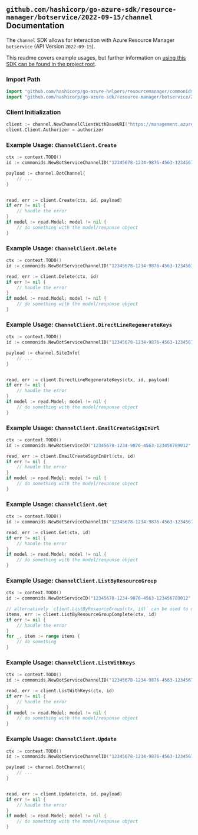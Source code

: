
## `github.com/hashicorp/go-azure-sdk/resource-manager/botservice/2022-09-15/channel` Documentation

The `channel` SDK allows for interaction with Azure Resource Manager `botservice` (API Version `2022-09-15`).

This readme covers example usages, but further information on [using this SDK can be found in the project root](https://github.com/hashicorp/go-azure-sdk/tree/main/docs).

### Import Path

```go
import "github.com/hashicorp/go-azure-helpers/resourcemanager/commonids"
import "github.com/hashicorp/go-azure-sdk/resource-manager/botservice/2022-09-15/channel"
```


### Client Initialization

```go
client := channel.NewChannelClientWithBaseURI("https://management.azure.com")
client.Client.Authorizer = authorizer
```


### Example Usage: `ChannelClient.Create`

```go
ctx := context.TODO()
id := commonids.NewBotServiceChannelID("12345678-1234-9876-4563-123456789012", "example-resource-group", "botServiceValue", "AcsChatChannel")

payload := channel.BotChannel{
	// ...
}


read, err := client.Create(ctx, id, payload)
if err != nil {
	// handle the error
}
if model := read.Model; model != nil {
	// do something with the model/response object
}
```


### Example Usage: `ChannelClient.Delete`

```go
ctx := context.TODO()
id := commonids.NewBotServiceChannelID("12345678-1234-9876-4563-123456789012", "example-resource-group", "botServiceValue", "AcsChatChannel")

read, err := client.Delete(ctx, id)
if err != nil {
	// handle the error
}
if model := read.Model; model != nil {
	// do something with the model/response object
}
```


### Example Usage: `ChannelClient.DirectLineRegenerateKeys`

```go
ctx := context.TODO()
id := commonids.NewBotServiceChannelID("12345678-1234-9876-4563-123456789012", "example-resource-group", "botServiceValue", "AcsChatChannel")

payload := channel.SiteInfo{
	// ...
}


read, err := client.DirectLineRegenerateKeys(ctx, id, payload)
if err != nil {
	// handle the error
}
if model := read.Model; model != nil {
	// do something with the model/response object
}
```


### Example Usage: `ChannelClient.EmailCreateSignInUrl`

```go
ctx := context.TODO()
id := commonids.NewBotServiceID("12345678-1234-9876-4563-123456789012", "example-resource-group", "botServiceValue")

read, err := client.EmailCreateSignInUrl(ctx, id)
if err != nil {
	// handle the error
}
if model := read.Model; model != nil {
	// do something with the model/response object
}
```


### Example Usage: `ChannelClient.Get`

```go
ctx := context.TODO()
id := commonids.NewBotServiceChannelID("12345678-1234-9876-4563-123456789012", "example-resource-group", "botServiceValue", "AcsChatChannel")

read, err := client.Get(ctx, id)
if err != nil {
	// handle the error
}
if model := read.Model; model != nil {
	// do something with the model/response object
}
```


### Example Usage: `ChannelClient.ListByResourceGroup`

```go
ctx := context.TODO()
id := commonids.NewBotServiceID("12345678-1234-9876-4563-123456789012", "example-resource-group", "botServiceValue")

// alternatively `client.ListByResourceGroup(ctx, id)` can be used to do batched pagination
items, err := client.ListByResourceGroupComplete(ctx, id)
if err != nil {
	// handle the error
}
for _, item := range items {
	// do something
}
```


### Example Usage: `ChannelClient.ListWithKeys`

```go
ctx := context.TODO()
id := commonids.NewBotServiceChannelID("12345678-1234-9876-4563-123456789012", "example-resource-group", "botServiceValue", "AcsChatChannel")

read, err := client.ListWithKeys(ctx, id)
if err != nil {
	// handle the error
}
if model := read.Model; model != nil {
	// do something with the model/response object
}
```


### Example Usage: `ChannelClient.Update`

```go
ctx := context.TODO()
id := commonids.NewBotServiceChannelID("12345678-1234-9876-4563-123456789012", "example-resource-group", "botServiceValue", "AcsChatChannel")

payload := channel.BotChannel{
	// ...
}


read, err := client.Update(ctx, id, payload)
if err != nil {
	// handle the error
}
if model := read.Model; model != nil {
	// do something with the model/response object
}
```

